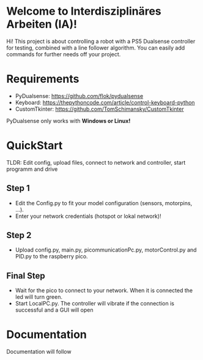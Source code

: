 # Welcome to Interdisziplinäres Arbeiten (IA)!

Hi! This project is about controlling a robot with a PS5 Dualsense controller for testing, combined with a line follower algorithm.
You can easily add commands for further needs off your project.

# Requirements

- PyDualsense: https://github.com/flok/pydualsense
- Keyboard: https://thepythoncode.com/article/control-keyboard-python
- CustomTkinter: https://github.com/TomSchimansky/CustomTkinter

PyDualsense only works with **Windows or Linux!**

# QuickStart 

TLDR: Edit config, upload files, connect to network and controller, start programm and drive 

## Step 1

 - Edit the Config.py to fit your model configuration (sensors, motorpins, …). 
 - Enter your network credentials (hotspot or lokal network)!

## Step 2

 - Upload config.py, main.py, picommunicationPc.py, motorControl.py and PID.py to the raspberry pico.

## Final Step

 - Wait for the pico to connect to your network. When it is connected the led will turn green.
 - Start LocalPC.py. The controller will vibrate if the connection is
   successful and a GUI will open

# Documentation

Documentation will follow
